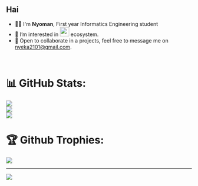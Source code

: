 <h2>Hai</h2>
<ul>
  <li>👨‍💻 I'm <b>Nyoman</b>, First year Informatics Engineering student </li>
  <li>🌱 I’m interested in <img src="https://www.freepnglogos.com/uploads/javascript-png/javascript-vector-logo-yellow-png-transparent-javascript-vector-12.png" width="25" /> ecosystem.</li>
  <li>💬 Open to collaborate in a projects, feel free to message me on <a href="mailto:nyeka2101@gmail.com" target="_blank">nyeka2101@gmail.com</a>.</li>
</ul>
<br/>

# 📊 GitHub Stats:
![](https://github-readme-stats.vercel.app/api?username=nyeka&theme=dark&hide_border=true&include_all_commits=true&count_private=true)<br/>
![](https://github-readme-streak-stats.herokuapp.com/?user=nyeka&theme=dark&hide_border=true)<br/>
![](https://github-readme-stats.vercel.app/api/top-langs/?username=nyeka&theme=dark&hide_border=true&layout=compact)
<br/>

# 🏆 Github Trophies:
![](https://github-profile-trophy.vercel.app/?username=nyeka&theme=radical&no-frame=false&no-bg=true&margin-w=4)


---


 <a href="https://visitcount.itsvg.in">
  <img src="https://visitcount.itsvg.in/api?id=nyeka&label=Profile%20Views&pretty=false" />
 </a>  



